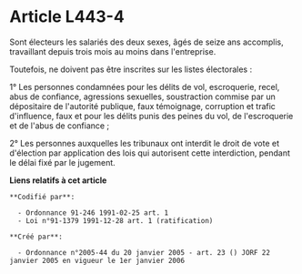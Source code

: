 # Article L443-4

Sont électeurs les salariés des deux sexes, âgés de seize ans accomplis, travaillant depuis trois mois au moins dans
l'entreprise.

Toutefois, ne doivent pas être inscrites sur les listes électorales :

1° Les personnes condamnées pour les délits de vol, escroquerie, recel, abus de confiance, agressions sexuelles, soustraction
commise par un dépositaire de l'autorité publique, faux témoignage, corruption et trafic d'influence, faux et pour les délits
punis des peines du vol, de l'escroquerie et de l'abus de confiance ;

2° Les personnes auxquelles les tribunaux ont interdit le droit de vote et d'élection par application des lois qui autorisent
cette interdiction, pendant le délai fixé par le jugement.

**Liens relatifs à cet article**

	**Codifié par**:

	  - Ordonnance 91-246 1991-02-25 art. 1
	  - Loi n°91-1379 1991-12-28 art. 1 (ratification)

	**Créé par**:

	  - Ordonnance n°2005-44 du 20 janvier 2005 - art. 23 () JORF 22 janvier 2005 en vigueur le 1er janvier 2006
